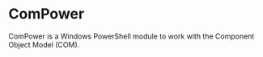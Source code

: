 ComPower
========

ComPower is a Windows PowerShell module to work with the Component Object Model (COM).
